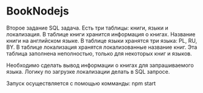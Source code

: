 # BookNodejs
Второе задание SQL задача.
Есть три таблицы: книги, языки и локализация.
В таблице книги хранится информация о книгах. Название книги на английском языке.
В таблице языки хранятся три языка: PL, RU, BY.
В таблице локализация хранятся локализованные название книг. Эта таблица заполнена неполностью, только для некоторых книг и языков.

Необходимо сделать вывод информации о книгах для запрашиваемого языка.
Логику по загрузке локализации делать в SQL запросе.


Запуск осуществляется с помощью комманды: npm start
